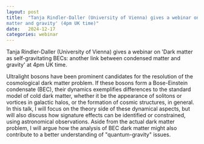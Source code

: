 ```yaml
---
layout: post
title:  "Tanja Rindler-Daller (University of Vienna) gives a webinar on 'Dark matter as self-gravitating BECs: another link between condensed
matter and gravity' (4pm UK time)"
date:   2024-12-17
categories: webinar
---
```

Tanja Rindler-Daller (University of Vienna) gives a webinar on 'Dark matter as self-gravitating BECs: another link between condensed
matter and gravity' at 4pm UK time.


Ultralight bosons have been prominent candidates for the resolution of
the cosmological dark matter problem.
If these bosons form a Bose-Einstein condensate (BEC), their dynamics
exemplifies differences to the standard model of cold dark matter,
whether it be the appearance of solitons or vortices in galactic halos,
or the formation of cosmic structures, in general. In this talk, I will
focus on the theory side of these dynamical aspects, but will also
discuss how signature effects can be identified or constrained, using
astronomical observations. Aside from the actual dark matter problem, I
will argue how the analysis of BEC dark matter might also contribute to
a better understanding of "quantum-gravity" issues.






